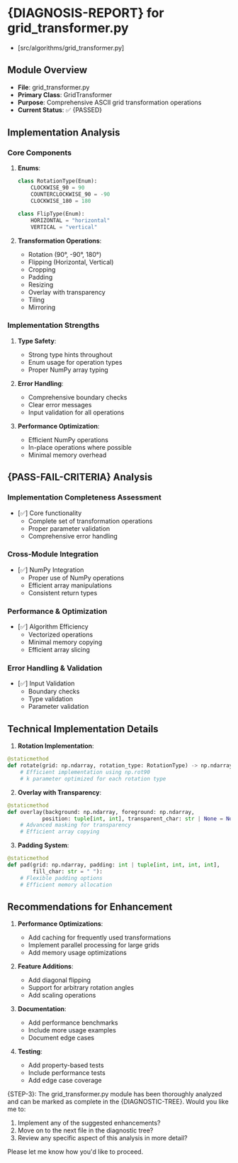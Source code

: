 # {DIAGNOSIS-REPORT} for grid_transformer.py

- [src/algorithms/grid_transformer.py]

## Module Overview

- **File**: grid_transformer.py
- **Primary Class**: GridTransformer
- **Purpose**: Comprehensive ASCII grid transformation operations
- **Current Status**: ✅ {PASSED}

## Implementation Analysis

### Core Components

1. **Enums**:

   ```python
   class RotationType(Enum):
       CLOCKWISE_90 = 90
       COUNTERCLOCKWISE_90 = -90
       CLOCKWISE_180 = 180

   class FlipType(Enum):
       HORIZONTAL = "horizontal"
       VERTICAL = "vertical"
   ```

2. **Transformation Operations**:
   - Rotation (90°, -90°, 180°)
   - Flipping (Horizontal, Vertical)
   - Cropping
   - Padding
   - Resizing
   - Overlay with transparency
   - Tiling
   - Mirroring

### Implementation Strengths

1. **Type Safety**:

   - Strong type hints throughout
   - Enum usage for operation types
   - Proper NumPy array typing

2. **Error Handling**:

   - Comprehensive boundary checks
   - Clear error messages
   - Input validation for all operations

3. **Performance Optimization**:
   - Efficient NumPy operations
   - In-place operations where possible
   - Minimal memory overhead

## {PASS-FAIL-CRITERIA} Analysis

### Implementation Completeness Assessment

- [✅] Core functionality
  - Complete set of transformation operations
  - Proper parameter validation
  - Comprehensive error handling

### Cross-Module Integration

- [✅] NumPy Integration
  - Proper use of NumPy operations
  - Efficient array manipulations
  - Consistent return types

### Performance & Optimization

- [✅] Algorithm Efficiency
  - Vectorized operations
  - Minimal memory copying
  - Efficient array slicing

### Error Handling & Validation

- [✅] Input Validation
  - Boundary checks
  - Type validation
  - Parameter validation

## Technical Implementation Details

1. **Rotation Implementation**:

```python
@staticmethod
def rotate(grid: np.ndarray, rotation_type: RotationType) -> np.ndarray:
    # Efficient implementation using np.rot90
    # k parameter optimized for each rotation type
```

2. **Overlay with Transparency**:

```python
@staticmethod
def overlay(background: np.ndarray, foreground: np.ndarray,
           position: tuple[int, int], transparent_char: str | None = None):
    # Advanced masking for transparency
    # Efficient array copying
```

3. **Padding System**:

```python
@staticmethod
def pad(grid: np.ndarray, padding: int | tuple[int, int, int, int],
        fill_char: str = " "):
    # Flexible padding options
    # Efficient memory allocation
```

## Recommendations for Enhancement

1. **Performance Optimizations**:

   - Add caching for frequently used transformations
   - Implement parallel processing for large grids
   - Add memory usage optimizations

2. **Feature Additions**:

   - Add diagonal flipping
   - Support for arbitrary rotation angles
   - Add scaling operations

3. **Documentation**:

   - Add performance benchmarks
   - Include more usage examples
   - Document edge cases

4. **Testing**:
   - Add property-based tests
   - Include performance tests
   - Add edge case coverage

{STEP-3}: The grid_transformer.py module has been thoroughly analyzed and can be marked as complete in the {DIAGNOSTIC-TREE}. Would you like me to:

1. Implement any of the suggested enhancements?
2. Move on to the next file in the diagnostic tree?
3. Review any specific aspect of this analysis in more detail?

Please let me know how you'd like to proceed.
